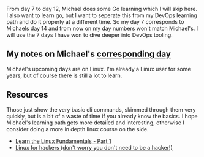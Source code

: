 From day 7 to day 12, Michael does some Go learning which I will skip here. I also want to learn go, but I want to seperate this
from my DevOps learning path and do it properly at a different time.
So my day 7 corresponds to Michaels day 14 and from now on my day numbers won't match Michael's. I will use the 7 days I have won to dive deeper into DevOps tooling.

## My notes on Michael's [corresponding day](https://www.90daysofdevops.com/2022/day14/)
Michael's upcoming days are on Linux. I'm already a Linux user for some years, but of course there is still a lot to learn.

## Resources
Those just show the very basic cli commands, skimmed through them very quickly, but is a bit of a waste of time if you already know the basics.
I hope Michael's learning path gets more detailed and interesting, otherwise I consider doing a more in depth linux course on the side.
- [Learn the Linux Fundamentals - Part 1](https://www.youtube.com/watch?v=kPylihJRG70)
- [Linux for hackers (don't worry you don't need to be a hacker!)](https://www.youtube.com/watch?v=VbEx7B_PTOE)

